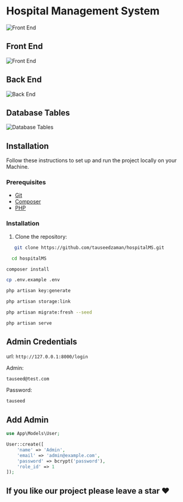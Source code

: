 # Hospital Management System

![Front End](FrontEnd.png)

## Front End

![Front End](FrontEnd.png)

## Back End

![Back End](admin-screenshot.png)

## Database Tables

![Database Tables](Tables_Screenshot.png)

## Installation

Follow these instructions to set up and run the project locally on your Machine.

### Prerequisites

- [Git](https://git-scm.com/)
- [Composer](https://getcomposer.org/)
- [PHP](https://www.php.net/)

### Installation

1. Clone the repository:

```bash
   git clone https://github.com/tauseedzaman/hospitalMS.git
```
 ```bash
   cd hospitalMS
```

 ```bash
composer install
```
 ```bash
cp .env.example .env
```
```bash
php artisan key:generate
 ```
```bash
php artisan storage:link
```
 ```bash
 php artisan migrate:fresh --seed
```
 ```bash
 php artisan serve
```

## Admin Credentials
url: ```http://127.0.0.1:8000/login```

Admin: 
```bash 
tauseed@test.com
```
Password: 
```bash
tauseed
```

## Add Admin
```php
use App\Models\User;

User::create([
    'name' => 'Admin',
    'email' => 'admin@example.com',
    'password' => bcrypt('password'),
    'role_id' => 1 
]);
```

## If you like our project please leave a star ❤

